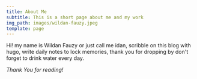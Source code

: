 ```yaml
---
title: About Me
subtitle: This is a short page about me and my work
img_path: images/wildan-fauzy.jpeg
template: page
---
```


Hi! my name is Wildan Fauzy or just call me idan, scribble on this blog with hugo, write daily notes to lock memories, thank you for dropping by don't forget to drink water every day.

*Thank You for reading!*
